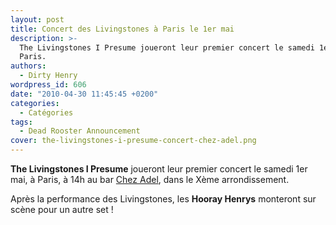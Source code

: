```yaml
---
layout: post
title: Concert des Livingstones à Paris le 1er mai
description: >-
  The Livingstones I Presume joueront leur premier concert le samedi 1er mai, à
  Paris.
authors:
  - Dirty Henry
wordpress_id: 606
date: "2010-04-30 11:45:45 +0200"
categories:
  - Catégories
tags:
  - Dead Rooster Announcement
cover: the-livingstones-i-presume-concert-chez-adel.png
---
```


**The Livingstones I Presume** joueront leur premier concert le samedi 1er mai,
à Paris, à 14h au bar [Chez Adel](https://www.timeout.fr/paris/bar/chez-adel),
dans le Xème arrondissement.

Après la performance des Livingstones, les **Hooray Henrys** monteront sur scène
pour un autre set !

